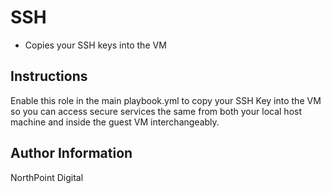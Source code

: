 # SSH

* Copies your SSH keys into the VM

## Instructions

Enable this role in the main playbook.yml to copy your SSH Key into the VM so you can access secure services the same from both your local host machine and inside the guest VM interchangeably.

## Author Information

NorthPoint Digital

